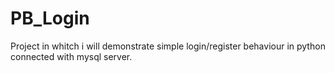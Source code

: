 # PB_Login

Project in whitch i will demonstrate simple login/register behaviour in python connected with mysql server.
